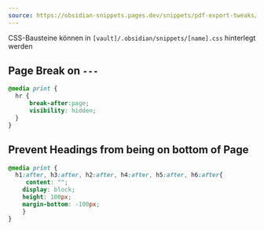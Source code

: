 ```yaml
---
source: https://obsidian-snippets.pages.dev/snippets/pdf-export-tweaks/
---
```


CSS-Bausteine können in `[vault]/.obsidian/snippets/[name].css` hinterlegt werden

## Page Break on `---`

```css
@media print {
  hr {
	  break-after:page;
	  visibility: hidden;
  }
}
```


## Prevent Headings from being on bottom of Page


```css
@media print {
  h1:after, h3:after, h2:after, h4:after, h5:after, h6:after{
     content: "";
    display: block;
    height: 100px;
    margin-bottom: -100px;
	}	
}
```


